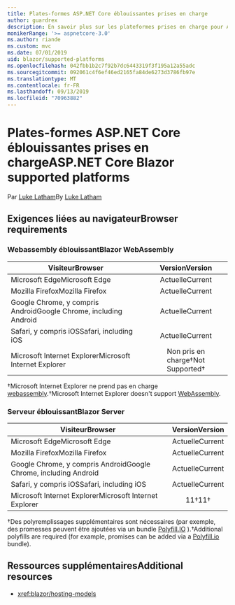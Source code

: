 ```yaml
---
title: Plates-formes ASP.NET Core éblouissantes prises en charge
author: guardrex
description: En savoir plus sur les plateformes prises en charge pour ASP.NET Core éblouissant.
monikerRange: '>= aspnetcore-3.0'
ms.author: riande
ms.custom: mvc
ms.date: 07/01/2019
uid: blazor/supported-platforms
ms.openlocfilehash: 042fbb1b2c7f92b7dc6443319f3f195a12a55adc
ms.sourcegitcommit: 092061c4f6ef46ed2165fa84de6273d3786fb97e
ms.translationtype: MT
ms.contentlocale: fr-FR
ms.lasthandoff: 09/13/2019
ms.locfileid: "70963882"
---
```

# <a name="aspnet-core-blazor-supported-platforms"></a><span data-ttu-id="4eb77-103">Plates-formes ASP.NET Core éblouissantes prises en charge</span><span class="sxs-lookup"><span data-stu-id="4eb77-103">ASP.NET Core Blazor supported platforms</span></span>

<span data-ttu-id="4eb77-104">Par [Luke Latham](https://github.com/guardrex)</span><span class="sxs-lookup"><span data-stu-id="4eb77-104">By [Luke Latham](https://github.com/guardrex)</span></span>

## <a name="browser-requirements"></a><span data-ttu-id="4eb77-105">Exigences liées au navigateur</span><span class="sxs-lookup"><span data-stu-id="4eb77-105">Browser requirements</span></span>

### <a name="blazor-webassembly"></a><span data-ttu-id="4eb77-106">Webassembly éblouissant</span><span class="sxs-lookup"><span data-stu-id="4eb77-106">Blazor WebAssembly</span></span>

| <span data-ttu-id="4eb77-107">Visiteur</span><span class="sxs-lookup"><span data-stu-id="4eb77-107">Browser</span></span>                          | <span data-ttu-id="4eb77-108">Version</span><span class="sxs-lookup"><span data-stu-id="4eb77-108">Version</span></span>               |
| -------------------------------- | :-------------------: |
| <span data-ttu-id="4eb77-109">Microsoft Edge</span><span class="sxs-lookup"><span data-stu-id="4eb77-109">Microsoft Edge</span></span>                   | <span data-ttu-id="4eb77-110">Actuelle</span><span class="sxs-lookup"><span data-stu-id="4eb77-110">Current</span></span>               |
| <span data-ttu-id="4eb77-111">Mozilla Firefox</span><span class="sxs-lookup"><span data-stu-id="4eb77-111">Mozilla Firefox</span></span>                  | <span data-ttu-id="4eb77-112">Actuelle</span><span class="sxs-lookup"><span data-stu-id="4eb77-112">Current</span></span>               |
| <span data-ttu-id="4eb77-113">Google Chrome, y compris Android</span><span class="sxs-lookup"><span data-stu-id="4eb77-113">Google Chrome, including Android</span></span> | <span data-ttu-id="4eb77-114">Actuelle</span><span class="sxs-lookup"><span data-stu-id="4eb77-114">Current</span></span>               |
| <span data-ttu-id="4eb77-115">Safari, y compris iOS</span><span class="sxs-lookup"><span data-stu-id="4eb77-115">Safari, including iOS</span></span>            | <span data-ttu-id="4eb77-116">Actuelle</span><span class="sxs-lookup"><span data-stu-id="4eb77-116">Current</span></span>               |
| <span data-ttu-id="4eb77-117">Microsoft Internet Explorer</span><span class="sxs-lookup"><span data-stu-id="4eb77-117">Microsoft Internet Explorer</span></span>      | <span data-ttu-id="4eb77-118">Non pris en charge&dagger;</span><span class="sxs-lookup"><span data-stu-id="4eb77-118">Not Supported&dagger;</span></span> |

<span data-ttu-id="4eb77-119">&dagger;Microsoft Internet Explorer ne prend pas en charge [webassembly](https://webassembly.org).</span><span class="sxs-lookup"><span data-stu-id="4eb77-119">&dagger;Microsoft Internet Explorer doesn't support [WebAssembly](https://webassembly.org).</span></span>

### <a name="blazor-server"></a><span data-ttu-id="4eb77-120">Serveur éblouissant</span><span class="sxs-lookup"><span data-stu-id="4eb77-120">Blazor Server</span></span>

| <span data-ttu-id="4eb77-121">Visiteur</span><span class="sxs-lookup"><span data-stu-id="4eb77-121">Browser</span></span>                          | <span data-ttu-id="4eb77-122">Version</span><span class="sxs-lookup"><span data-stu-id="4eb77-122">Version</span></span>    |
| -------------------------------- | :--------: |
| <span data-ttu-id="4eb77-123">Microsoft Edge</span><span class="sxs-lookup"><span data-stu-id="4eb77-123">Microsoft Edge</span></span>                   | <span data-ttu-id="4eb77-124">Actuelle</span><span class="sxs-lookup"><span data-stu-id="4eb77-124">Current</span></span>    |
| <span data-ttu-id="4eb77-125">Mozilla Firefox</span><span class="sxs-lookup"><span data-stu-id="4eb77-125">Mozilla Firefox</span></span>                  | <span data-ttu-id="4eb77-126">Actuelle</span><span class="sxs-lookup"><span data-stu-id="4eb77-126">Current</span></span>    |
| <span data-ttu-id="4eb77-127">Google Chrome, y compris Android</span><span class="sxs-lookup"><span data-stu-id="4eb77-127">Google Chrome, including Android</span></span> | <span data-ttu-id="4eb77-128">Actuelle</span><span class="sxs-lookup"><span data-stu-id="4eb77-128">Current</span></span>    |
| <span data-ttu-id="4eb77-129">Safari, y compris iOS</span><span class="sxs-lookup"><span data-stu-id="4eb77-129">Safari, including iOS</span></span>            | <span data-ttu-id="4eb77-130">Actuelle</span><span class="sxs-lookup"><span data-stu-id="4eb77-130">Current</span></span>    |
| <span data-ttu-id="4eb77-131">Microsoft Internet Explorer</span><span class="sxs-lookup"><span data-stu-id="4eb77-131">Microsoft Internet Explorer</span></span>      | <span data-ttu-id="4eb77-132">11&dagger;</span><span class="sxs-lookup"><span data-stu-id="4eb77-132">11&dagger;</span></span> |

<span data-ttu-id="4eb77-133">&dagger;Des polyremplissages supplémentaires sont nécessaires (par exemple, des promesses peuvent être ajoutées via un bundle [Polyfill.IO](https://polyfill.io/v3/) ).</span><span class="sxs-lookup"><span data-stu-id="4eb77-133">&dagger;Additional polyfills are required (for example, promises can be added via a [Polyfill.io](https://polyfill.io/v3/) bundle).</span></span>

## <a name="additional-resources"></a><span data-ttu-id="4eb77-134">Ressources supplémentaires</span><span class="sxs-lookup"><span data-stu-id="4eb77-134">Additional resources</span></span>

* <xref:blazor/hosting-models>
